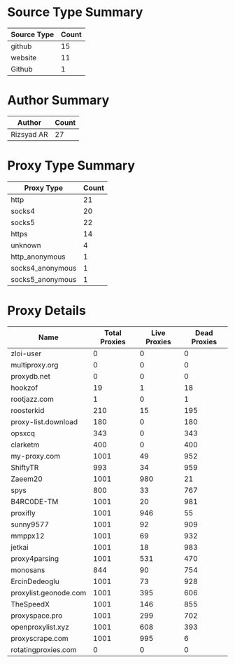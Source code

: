 # Source Type Summary

| Source Type | Count |
|-------------|-------|
| github | 15 |
| website | 11 |
| Github | 1 |


# Author Summary

| Author | Count |
|--------|-------|
| Rizsyad AR | 27 |


# Proxy Type Summary

| Proxy Type | Count |
|------------|-------|
| http | 21 |
| socks4 | 20 |
| socks5 | 22 |
| https | 14 |
| unknown | 4 |
| http_anonymous | 1 |
| socks4_anonymous | 1 |
| socks5_anonymous | 1 |


# Proxy Details

| Name | Total Proxies | Live Proxies | Dead Proxies |
|------|---------------|--------------|---------------|
| zloi-user | 0 | 0 | 0 |
| multiproxy.org | 0 | 0 | 0 |
| proxydb.net | 0 | 0 | 0 |
| hookzof | 19 | 1 | 18 |
| rootjazz.com | 1 | 0 | 1 |
| roosterkid | 210 | 15 | 195 |
| proxy-list.download | 180 | 0 | 180 |
| opsxcq | 343 | 0 | 343 |
| clarketm | 400 | 0 | 400 |
| my-proxy.com | 1001 | 49 | 952 |
| ShiftyTR | 993 | 34 | 959 |
| Zaeem20 | 1001 | 980 | 21 |
| spys | 800 | 33 | 767 |
| B4RC0DE-TM | 1001 | 20 | 981 |
| proxifly | 1001 | 946 | 55 |
| sunny9577 | 1001 | 92 | 909 |
| mmppx12 | 1001 | 69 | 932 |
| jetkai | 1001 | 18 | 983 |
| proxy4parsing | 1001 | 531 | 470 |
| monosans | 844 | 90 | 754 |
| ErcinDedeoglu | 1001 | 73 | 928 |
| proxylist.geonode.com | 1001 | 395 | 606 |
| TheSpeedX | 1001 | 146 | 855 |
| proxyspace.pro | 1001 | 299 | 702 |
| openproxylist.xyz | 1001 | 608 | 393 |
| proxyscrape.com | 1001 | 995 | 6 |
| rotatingproxies.com | 0 | 0 | 0 |
